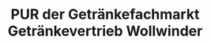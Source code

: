 ---
title: "PUR der Getränkefachmarkt Getränkevertrieb Wollwinder"
url: /dettingen-an-der-erms/pur-der-getraenkefachmarkt-getraenkevertrieb-wollwinder/
shop: Getränke
---
